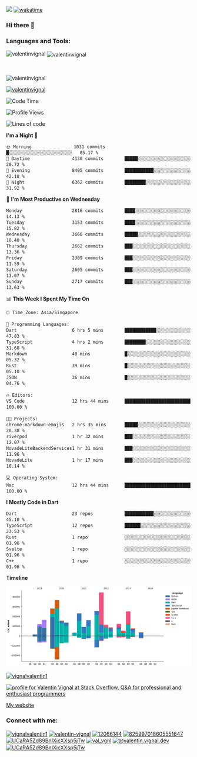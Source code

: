 
![](https://komarev.com/ghpvc/?username=valentinvignal&label=Profile%20views&color=0e75b6&style=flat)
[![wakatime](https://wakatime.com/badge/user/a700230c-ba51-4378-8fbc-fbcb542401ed.svg)](https://wakatime.com/@a700230c-ba51-4378-8fbc-fbcb542401ed)

### Hi there 👋

<h3 align="left">Languages and Tools:</h3>


<p><img align="left" src="https://github-readme-stats.vercel.app/api?username=ValentinVignal&count_private=true&show_icons=true&theme=dark" alt="valentinvignal" /></p>

<p>&nbsp;<img align="center" src="https://github-readme-stats.vercel.app/api/top-langs/?username=ValentinVignal&hide=jupyter%20notebook&layout=compact&theme=dark" alt="valentinvignal" /></p>

<br/>

<p><img align="center" src="https://github-readme-streak-stats.herokuapp.com/?user=valentinvignal&theme=dark" alt="valentinvignal" /></p>


<p align="left"> <a href="https://github.com/ryo-ma/github-profile-trophy"><img src="https://github-profile-trophy.vercel.app/?username=valentinvignal&theme=darkhub" alt="valentinvignal" /></a> </p>

<!--START_SECTION:waka-->
![Code Time](http://img.shields.io/badge/Code%20Time-2%2C370%20hrs%2017%20mins-blue)

![Profile Views](http://img.shields.io/badge/Profile%20Views-0-blue)

![Lines of code](https://img.shields.io/badge/From%20Hello%20World%20I%27ve%20Written-3.2%20million%20lines%20of%20code-blue)

**I'm a Night 🦉** 

```text
🌞 Morning                1031 commits        █░░░░░░░░░░░░░░░░░░░░░░░░   05.17 % 
🌆 Daytime                4130 commits        █████░░░░░░░░░░░░░░░░░░░░   20.72 % 
🌃 Evening                8405 commits        ███████████░░░░░░░░░░░░░░   42.18 % 
🌙 Night                  6362 commits        ████████░░░░░░░░░░░░░░░░░   31.92 % 
```
📅 **I'm Most Productive on Wednesday** 

```text
Monday                   2816 commits        ████░░░░░░░░░░░░░░░░░░░░░   14.13 % 
Tuesday                  3153 commits        ████░░░░░░░░░░░░░░░░░░░░░   15.82 % 
Wednesday                3666 commits        █████░░░░░░░░░░░░░░░░░░░░   18.40 % 
Thursday                 2662 commits        ███░░░░░░░░░░░░░░░░░░░░░░   13.36 % 
Friday                   2309 commits        ███░░░░░░░░░░░░░░░░░░░░░░   11.59 % 
Saturday                 2605 commits        ███░░░░░░░░░░░░░░░░░░░░░░   13.07 % 
Sunday                   2717 commits        ███░░░░░░░░░░░░░░░░░░░░░░   13.63 % 
```


📊 **This Week I Spent My Time On** 

```text
🕑︎ Time Zone: Asia/Singapore

💬 Programming Languages: 
Dart                     6 hrs 5 mins        ████████████░░░░░░░░░░░░░   47.83 % 
TypeScript               4 hrs 2 mins        ████████░░░░░░░░░░░░░░░░░   31.68 % 
Markdown                 40 mins             █░░░░░░░░░░░░░░░░░░░░░░░░   05.32 % 
Rust                     39 mins             █░░░░░░░░░░░░░░░░░░░░░░░░   05.10 % 
JSON                     36 mins             █░░░░░░░░░░░░░░░░░░░░░░░░   04.76 % 

🔥 Editors: 
VS Code                  12 hrs 44 mins      █████████████████████████   100.00 % 

🐱‍💻 Projects: 
chrome-markdown-emojis   2 hrs 35 mins       █████░░░░░░░░░░░░░░░░░░░░   20.38 % 
riverpod                 1 hr 32 mins        ███░░░░░░░░░░░░░░░░░░░░░░   12.07 % 
NovadeLiteBackendServices1 hr 31 mins        ███░░░░░░░░░░░░░░░░░░░░░░   11.96 % 
NovadeLite               1 hr 17 mins        ███░░░░░░░░░░░░░░░░░░░░░░   10.14 % 

💻 Operating System: 
Mac                      12 hrs 44 mins      █████████████████████████   100.00 % 
```

**I Mostly Code in Dart** 

```text
Dart                     23 repos            ███████████░░░░░░░░░░░░░░   45.10 % 
TypeScript               12 repos            ██████░░░░░░░░░░░░░░░░░░░   23.53 % 
Rust                     1 repo              ░░░░░░░░░░░░░░░░░░░░░░░░░   01.96 % 
Svelte                   1 repo              ░░░░░░░░░░░░░░░░░░░░░░░░░   01.96 % 
C++                      1 repo              ░░░░░░░░░░░░░░░░░░░░░░░░░   01.96 % 
```



**Timeline**

![Lines of Code chart](https://raw.githubusercontent.com/ValentinVignal/ValentinVignal/main/assets/bar_graph.png)


<!--END_SECTION:waka-->

<p align="left"> <a href="https://twitter.com/vignalvalentin1" target="blank"><img src="https://img.shields.io/twitter/follow/vignalvalentin1?logo=twitter" alt="vignalvalentin1" /></a> </p>

<a href="https://stackoverflow.com/users/12066144/valentin-vignal"><img src="https://stackexchange.com/users/flair/16694563.png?theme=dark" width="208" height="58" alt="profile for Valentin Vignal at Stack Overflow, Q&amp;A for professional and enthusiast programmers" title="profile for Valentin Vignal at Stack Overflow, Q&amp;A for professional and enthusiast programmers"></a>

[My website](https://valentinvignal.github.io/portfolio/)

<h3 align="left">Connect with me:</h3>
<p align="left">
<a href="https://twitter.com/vignalvalentin1" target="blank"><img align="center" src="https://raw.githubusercontent.com/rahuldkjain/github-profile-readme-generator/master/src/images/icons/Social/twitter.svg" alt="vignalvalentin1" height="30" width="40" /></a>
<a href="https://linkedin.com/in/valentin-vignal" target="blank"><img align="center" src="https://raw.githubusercontent.com/rahuldkjain/github-profile-readme-generator/master/src/images/icons/Social/linked-in-alt.svg" alt="valentin-vignal" height="30" width="40" /></a>
<a href="https://stackoverflow.com/users/12066144" target="blank"><img align="center" src="https://raw.githubusercontent.com/rahuldkjain/github-profile-readme-generator/master/src/images/icons/Social/stack-overflow.svg" alt="12066144" height="30" width="40" /></a>
<a href="https://discordapp.com/users/825997018605551647" target="blank"><img align="center" src="https://raw.githubusercontent.com/rahuldkjain/github-profile-readme-generator/master/src/images/icons/Social/discord.svg" alt="825997018605551647" height="30" width="40" /></a>
<a href="https://www.reddit.com/user/ValentinVignal" target="blank"><img align="center" src="https://raw.githubusercontent.com/rahuldkjain/github-profile-readme-generator/master/src/images/icons/Social/reddit.svg" alt="UCaRA5Zd89BnlXicXXsp5jTw" height="30" width="40" /></a>
<a href="https://instagram.com/valentin_vignal" target="blank"><img align="center" src="https://raw.githubusercontent.com/rahuldkjain/github-profile-readme-generator/master/src/images/icons/Social/instagram.svg" alt="val_vgnl" height="30" width="40" /></a>
<a href="https://medium.com/@valentin.vignal.dev" target="blank"><img align="center" src="https://raw.githubusercontent.com/rahuldkjain/github-profile-readme-generator/master/src/images/icons/Social/medium.svg" alt="@valentin.vignal.dev" height="30" width="40" /></a>
<a href="https://www.youtube.com/channel/UCaRA5Zd89BnlXicXXsp5jTw" target="blank"><img align="center" src="https://raw.githubusercontent.com/rahuldkjain/github-profile-readme-generator/master/src/images/icons/Social/youtube.svg" alt="UCaRA5Zd89BnlXicXXsp5jTw" height="30" width="40" /></a>
</p>


